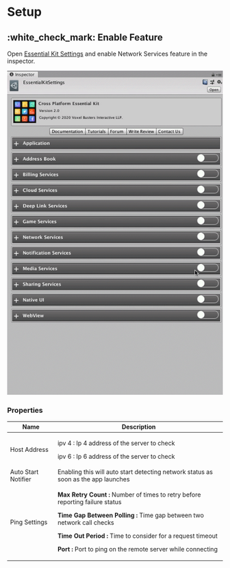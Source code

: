 # Setup

## :white\_check\_mark: Enable Feature

Open [Essential Kit Settings](../plugin-overview/settings.md) and enable Network Services feature in the inspector.

![Enable Network Services](../.gitbook/assets/EnableNetworkServices.gif)

### Properties

| Name                | Description                                                                                                                                                                                                                                                                                                                                                    |
| ------------------- | -------------------------------------------------------------------------------------------------------------------------------------------------------------------------------------------------------------------------------------------------------------------------------------------------------------------------------------------------------------- |
| Host Address        | <p>ipv 4 : Ip 4 address of the server to check</p><p>ipv 6 : Ip 6 address of the server to check</p>                                                                                                                                                                                                                                                           |
| Auto Start Notifier | Enabling this will auto start detecting network status as soon as the app launches                                                                                                                                                                                                                                                                             |
| Ping Settings       | <p><strong>Max Retry Count :</strong> Number of times to retry before reporting failure status</p><p><strong>Time Gap Between Polling :</strong> Time gap between two network call checks</p><p><strong>Time Out Period :</strong> Time to consider for a request timeout</p><p><strong>Port :</strong> Port to ping on the remote server while connecting</p> |

